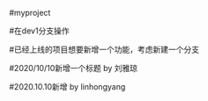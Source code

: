 #myproject


#在dev1分支操作

#已经上线的项目想要新增一个功能，考虑新建一个分支

#2020/10/10新增一个标题 by 刘雅琼

#2020.10.10新增 by linhongyang